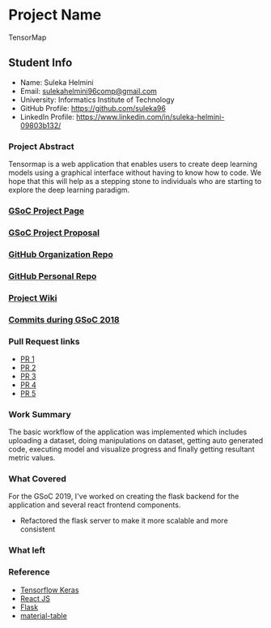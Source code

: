 # Project Name

TensorMap

## Student Info

- Name: Suleka Helmini
- Email: sulekahelmini96comp@gmail.com
- University: Informatics Institute of Technology
- GitHub Profile: https://github.com/suleka96
- LinkedIn Profile: https://www.linkedin.com/in/suleka-helmini-09803b132/

### Project Abstract

Tensormap is a web application that enables users to create deep learning models using a graphical interface without having to know how to code. We hope that this will help as a stepping stone to individuals who are starting to explore the deep learning paradigm.

### [GSoC Project Page](https://summerofcode.withgoogle.com/projects/?fbclid=IwAR25OLx_wNZgAi9Sleg4VJl502SEfXnWbFg7WEnOpm9Ddy6y7--rYVFPiCc#4742286959706112)

### [GSoC Project Proposal](https://docs.google.com/document/d/1KCu9tV7zQ-qWWUerVCmbilxquJGnyTQrCV8mu9tZ9Hg/edit?usp=sharing)

### [GitHub Organization Repo](https://github.com/scorelab)

### [GitHub Personal Repo](https://github.com/scorelab/TensorMap)

### [Project Wiki](https://github.com/scorelab/TensorMap/wiki)

### [Commits during GSoC 2018](https://github.com/scorelab/TensorMap/commits?author=suleka96)

### Pull Request links

* [PR 1](https://github.com/scorelab/TensorMap/pull/8)
* [PR 2](https://github.com/scorelab/TensorMap/pull/24)
* [PR 3](https://github.com/scorelab/TensorMap/pull/28)
* [PR 4](https://github.com/scorelab/TensorMap/pull/34)
* [PR 5](https://github.com/scorelab/TensorMap/pull/35)

### Work Summary

The basic workflow of the application was implemented which includes uploading a dataset, doing manipulations on dataset, getting auto generated code, executing model and visualize progress and finally getting resultant metric values.


### What Covered

For the GSoC 2019, I've worked on creating the flask backend for the application and several react frontend components.
 - Refactored the flask server to make it more scalable and more consistent
 

### What left



### Reference

* [Tensorflow Keras](https://www.tensorflow.org/guide/keras)
* [React JS](https://reactjs.org)
* [Flask](https://flask.palletsprojects.com/en/1.1.x/)
* [material-table](https://material-table.com/#/)
